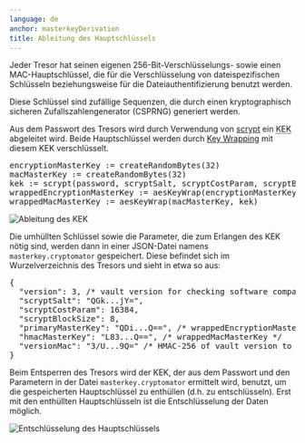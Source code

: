 ```yaml
---
language: de
anchor: masterkeyDerivation
title: Ableitung des Hauptschlüssels
---
```

<p class="lead">Jeder Tresor hat seinen eigenen 256-Bit-Verschlüsselungs- sowie einen MAC-Hauptschlüssel, die für die Verschlüsselung von dateispezifischen Schlüsseln beziehungsweise für die Dateiauthentifizierung benutzt werden.</p>

Diese Schlüssel sind zufällige Sequenzen, die durch einen kryptographisch sicheren Zufallszahlengenerator (CSPRNG) generiert werden.

Aus dem Passwort des Tresors wird durch Verwendung von <a href="https://de.wikipedia.org/wiki/Scrypt" target="_blank">scrypt</a> ein <abbr title="Key-encryption key" class="initialism">KEK</abbr> abgeleitet wird. Beide Hauptschlüssel werden durch <a href="https://tools.ietf.org/html/rfc3394" target="_blank">Key Wrapping</a> mit diesem KEK verschlüsselt.

<pre>
encryptionMasterKey := createRandomBytes(32)
macMasterKey := createRandomBytes(32)
kek := scrypt(password, scryptSalt, scryptCostParam, scryptBlockSize)
wrappedEncryptionMasterKey := aesKeyWrap(encryptionMasterKey, kek)
wrappedMacMasterKey := aesKeyWrap(macMasterKey, kek)
</pre>

<img src="/img/architecture/key-derivation.png" srcset="/img/architecture/key-derivation.png 1x, /img/architecture/key-derivation@2x.png 2x" alt="Ableitung des KEK" />

Die umhüllten Schlüssel sowie die Parameter, die zum Erlangen des KEK nötig sind, werden dann in einer JSON-Datei namens <code>masterkey.cryptomator</code> gespeichert. Diese befindet sich im Wurzelverzeichnis des Tresors und sieht in etwa so aus:

<pre>
{
  "version": 3, /* vault version for checking software compatibility */
  "scryptSalt": "QGk...jY=",
  "scryptCostParam": 16384,
  "scryptBlockSize": 8,
  "primaryMasterKey": "QDi...Q==", /* wrappedEncryptionMasterKey */
  "hmacMasterKey": "L83...Q==", /* wrappedMacMasterKey */
  "versionMac": "3/U...9Q=" /* HMAC-256 of vault version to prevent downgrade attacks */
}
</pre>

Beim Entsperren des Tresors wird der KEK, der aus dem Passwort und den Parametern in der Datei <code>masterkey.cryptomator</code> ermittelt wird, benutzt, um die gespeicherten Hauptschlüssel zu enthüllen (d.h. zu entschlüsseln). Erst mit den enthüllten Hauptschlüsseln ist die Entschlüsselung der Daten möglich.

<img src="/img/architecture/masterkey-decryption.png" srcset="/img/architecture/masterkey-decryption.png 1x, /img/architecture/masterkey-decryption@2x.png 2x" alt="Entschlüsselung des Hauptschlüssels" />
